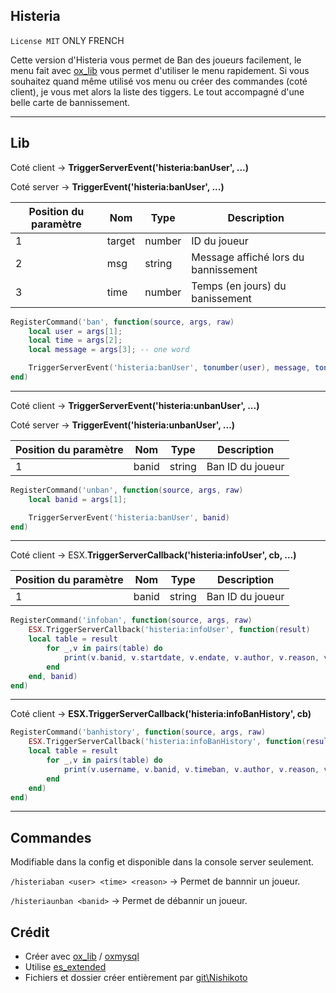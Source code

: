 ## Histeria

`License MIT`
ONLY FRENCH

Cette version d'Histeria vous permet de Ban des joueurs facilement, le menu fait avec [ox_lib](https://github.com/overextended/ox_lib) vous permet d'utiliser le menu rapidement. Si vous souhaitez quand même utilisé vos menu ou créer des commandes (coté client), je vous met alors la liste des tiggers. Le tout accompagné d'une belle carte de bannissement.

---

## Lib

Coté client → **TriggerServerEvent('histeria:banUser', ...)**

Coté server → **TriggerEvent('histeria:banUser', ...)**

| Position du paramètre | Nom    | Type   | Description                           |
| ---------------------- | ------ | ------ | ------------------------------------- |
| 1                      | target | number | ID du joueur                          |
| 2                      | msg    | string | Message affiché lors du bannissement |
| 3                      | time   | number | Temps (en jours) du banissement       |

```lua
RegisterCommand('ban', function(source, args, raw)
	local user = args[1];
	local time = args[2];
	local message = args[3]; -- one word 

	TriggerServerEvent('histeria:banUser', tonumber(user), message, tonumber(time))
end)
```

---

Coté client → **TriggerServerEvent('histeria:unbanUser', ...)**

Coté server → **TriggerEvent('histeria:unbanUser', ...)**

| Position du paramètre | Nom   | Type   | Description      |
| ---------------------- | ----- | ------ | ---------------- |
| 1                      | banid | string | Ban ID du joueur |

```lua
RegisterCommand('unban', function(source, args, raw)
	local banid = args[1];

	TriggerServerEvent('histeria:banUser', banid)
end)
```

---

Coté client → ESX.**TriggerServerCallback('histeria:infoUser', cb, ...)**

| Position du paramètre | Nom   | Type   | Description      |
| ---------------------- | ----- | ------ | ---------------- |
| 1                      | banid | string | Ban ID du joueur |

```lua
RegisterCommand('infoban', function(source, args, raw)
	ESX.TriggerServerCallback('histeria:infoUser', function(result) 
	local table = result
		for _,v in pairs(table) do
			print(v.banid, v.startdate, v.endate, v.author, v.reason, v.license)
		end
	end, banid)
end)
```

---

Coté client → **ESX.TriggerServerCallback('histeria:infoBanHistory', cb)**

```lua
RegisterCommand('banhistory', function(source, args, raw)
	ESX.TriggerServerCallback('histeria:infoBanHistory', function(result) 
	local table = result
		for _,v in pairs(table) do
			print(v.username, v.banid, v.timeban, v.author, v.reason, v.license)
		end
	end)
end)
```

---

## Commandes

Modifiable dans la config et disponible dans la console server seulement.

`/histeriaban <user> <time> <reason>` → Permet de bannnir un joueur.

`/histeriaunban <banid>` → Permet de débannir un joueur.

## Crédit

- Créer avec [ox_lib](https://github.com/overextended/ox_lib) / [oxmysql](https://github.com/overextended/oxmysql)
- Utilise [es_extended](https://github.com/esx-framework/esx-legacy)
- Fichiers et dossier créer entièrement par [git\Nishikoto](https://github.com/Nishikoto)
